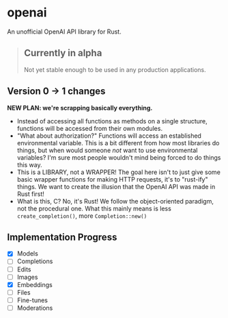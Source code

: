 # openai
An unofficial OpenAI API library for Rust.

> ## Currently in alpha
> Not yet stable enough to be used in any production applications.

## Version 0 -> 1 changes

**NEW PLAN: we're scrapping basically everything.**

 - Instead of accessing all functions as methods on a single structure,
 functions will be accessed from their own modules.
 - "What about authorization?"
 Functions will access an established environmental variable.
 This is a bit different from how most libraries do things,
 but when would someone *not* want to use environmental variables?
 I'm sure most people wouldn't mind being forced to do things this way.
 - This is a LIBRARY, not a WRAPPER!
 The goal here isn't to just give some basic wrapper functions for making HTTP requests,
 it's to "rust-ify" things. We want to create the illusion that the OpenAI API was made in Rust first!
 - What is this, C? No, it's Rust! We follow the object-oriented paradigm, not the procedural one.
 What this mainly means is less `create_completion()`, more `Completion::new()`

## Implementation Progress
- [x] Models
- [ ] Completions
- [ ] Edits
- [ ] Images
- [x] Embeddings
- [ ] Files
- [ ] Fine-tunes
- [ ] Moderations
